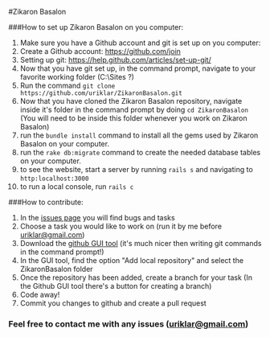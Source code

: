 #Zikaron Basalon

###How to set up Zikaron Basalon on you computer:

1. Make sure you have a Github account and git is set up on you computer:
  1. Create a Github account: https://github.com/join
  2. Setting up git: https://help.github.com/articles/set-up-git/
2. Now that you have git set up, in the command prompt, navigate to your favorite working folder (C:\Sites ?)
3. Run the command `git clone https://github.com/uriklar/ZikaronBasalon.git`
4. Now that you have cloned the Zikaron Basalon repository, navigate inside it's folder in the command prompt by doing `cd ZikaronBasalon` (You will need to be inside this folder whenever you work on Zikaron Basalon)
5. run the `bundle install` command to install all the gems used by Zikaron Basalon on your computer.
6. run the `rake db:migrate` command to create the needed database tables on your computer.
7. to see the website, start a server by running `rails s` and navigating to `http:localhost:3000`
8. to run a local console, run `rails c`

###How to contribute:

1. In the [issues page](https://github.com/uriklar/ZikaronBasalon/issues) you will find bugs and tasks
2. Choose a task you would like to work on (run it by me before uriklar@gmail.com)
3. Download the [github GUI tool](https://windows.github.com/) (it's much nicer then writing git commands in the command prompt!)
4. In the GUI tool, find the option "Add local repository" and select the ZikaronBasalon folder
5. Once the repository has been added, create a branch for your task (In the Github GUI tool there's a button for creating a branch)
6. Code away!
7. Commit you changes to github and create a pull request


### Feel free to contact me with any issues (uriklar@gmail.com)
